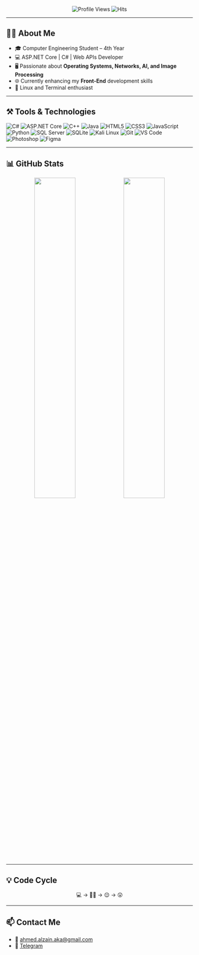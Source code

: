 <div align="center">

![Profile Views](https://komarev.com/ghpvc/?username=ahmadalzain&style=flat&color=orange&label=PROFILE+VIEWS)
![Hits](https://hits.seeyoufarm.com/api/count/incr/badge.svg?url=https%3A%2F%2Fgithub.com%2Fahmadalzain&count_bg=%2379C83D&title_bg=%23555555&icon=github.svg&icon_color=%23E7E7E7&title=HITS&edge_flat=false)

</div>

---

## 👨‍💻 About Me

- 🎓 Computer Engineering Student – 4th Year  
- 💻 ASP.NET Core | C# | Web APIs Developer  
- 🖥️ Passionate about **Operating Systems, Networks, AI, and Image Processing**  
- 🌐 Currently enhancing my **Front-End** development skills  
- 🐧 Linux and Terminal enthusiast  

---

## ⚒️ Tools & Technologies  

![C#](https://img.shields.io/badge/C%23-239120?style=flat&logo=c-sharp&logoColor=white)
![ASP.NET Core](https://img.shields.io/badge/ASP.NET_Core-512BD4?style=flat&logo=.net&logoColor=white)
![C++](https://img.shields.io/badge/C%2B%2B-00599C?style=flat&logo=c%2B%2B&logoColor=white)
![Java](https://img.shields.io/badge/Java-ED8B00?style=flat&logo=java&logoColor=white)
![HTML5](https://img.shields.io/badge/HTML5-E34F26?style=flat&logo=html5&logoColor=white)
![CSS3](https://img.shields.io/badge/CSS3-1572B6?style=flat&logo=css3&logoColor=white)
![JavaScript](https://img.shields.io/badge/JavaScript-F7DF1E?style=flat&logo=javascript&logoColor=black)
![Python](https://img.shields.io/badge/Python-3776AB?style=flat&logo=python&logoColor=white)
![SQL Server](https://img.shields.io/badge/SQL_Server-CC2927?style=flat&logo=microsoft-sql-server&logoColor=white)
![SQLite](https://img.shields.io/badge/SQLite-07405E?style=flat&logo=sqlite&logoColor=white)
![Kali Linux](https://img.shields.io/badge/Kali_Linux-557C94?style=flat&logo=kalilinux&logoColor=white)
![Git](https://img.shields.io/badge/Git-F05032?style=flat&logo=git&logoColor=white)
![VS Code](https://img.shields.io/badge/VS_Code-007ACC?style=flat&logo=visual-studio-code&logoColor=white)
![Photoshop](https://img.shields.io/badge/Photoshop-31A8FF?style=flat&logo=adobe-photoshop&logoColor=black)
![Figma](https://img.shields.io/badge/Figma-F24E1E?style=flat&logo=figma&logoColor=white)

---

## 📊 GitHub Stats  

<div align="center">

<img src="https://github-readme-stats.vercel.app/api?username=ahmadalzain&show_icons=true&theme=radical" width="47%">
<img src="https://github-readme-stats.vercel.app/api/top-langs/?username=ahmadalzain&layout=compact&theme=radical" width="47%">

</div>

---

## 💡 Code Cycle  

<div align="center">

💻 → 😵‍💫 → 😌 → 😲

</div>

---

## 📫 Contact Me  

- 📧 [ahmed.alzain.aka@gmail.com](mailto:ahmed.alzain.aka@gmail.com)
- 💬 [Telegram](https://t.me/ahmed_alzain_1)

</div>
